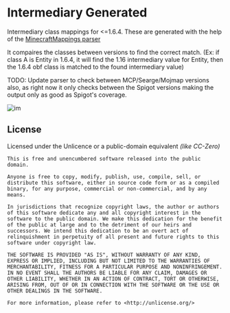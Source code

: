 # Intermediary Generated

Intermediary class mappings for <=1.6.4.
These are generated with the help of the [MinecraftMappings parser](https://mappings.javazilla.com/)

It compaires the classes between versions to find the correct match.
(Ex: if class A is Entity in 1.6.4, it will find the 1.16 intermediary value for Entity, then the 1.6.4 obf class is matched to the found intermediary value)

TODO: Update parser to check between MCP/Searge/Mojmap versions also, as right now it only checks between the Spigot versions making the output only as good as Spigot's coverage. 

![im](https://i.imgur.com/uPpaRJU.png)

## License
Licensed under the Unlicence or a public-domain equivalent *(like CC-Zero)*

    This is free and unencumbered software released into the public domain.
    
    Anyone is free to copy, modify, publish, use, compile, sell, or
    distribute this software, either in source code form or as a compiled
    binary, for any purpose, commercial or non-commercial, and by any
    means.
    
    In jurisdictions that recognize copyright laws, the author or authors
    of this software dedicate any and all copyright interest in the
    software to the public domain. We make this dedication for the benefit
    of the public at large and to the detriment of our heirs and
    successors. We intend this dedication to be an overt act of
    relinquishment in perpetuity of all present and future rights to this
    software under copyright law.
    
    THE SOFTWARE IS PROVIDED "AS IS", WITHOUT WARRANTY OF ANY KIND,
    EXPRESS OR IMPLIED, INCLUDING BUT NOT LIMITED TO THE WARRANTIES OF
    MERCHANTABILITY, FITNESS FOR A PARTICULAR PURPOSE AND NONINFRINGEMENT.
    IN NO EVENT SHALL THE AUTHORS BE LIABLE FOR ANY CLAIM, DAMAGES OR
    OTHER LIABILITY, WHETHER IN AN ACTION OF CONTRACT, TORT OR OTHERWISE,
    ARISING FROM, OUT OF OR IN CONNECTION WITH THE SOFTWARE OR THE USE OR
    OTHER DEALINGS IN THE SOFTWARE.
    
    For more information, please refer to <http://unlicense.org/>